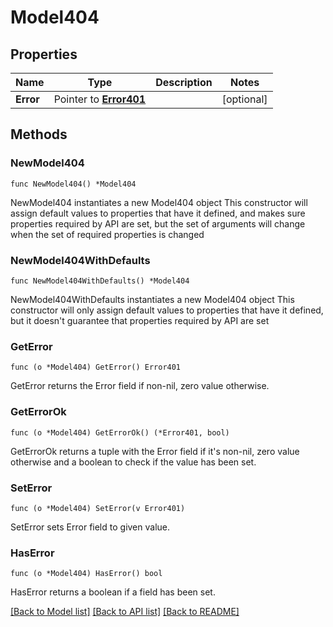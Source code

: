 # Model404

## Properties

Name | Type | Description | Notes
------------ | ------------- | ------------- | -------------
**Error** | Pointer to [**Error401**](Error401.md) |  | [optional]

## Methods

### NewModel404

`func NewModel404() *Model404`

NewModel404 instantiates a new Model404 object
This constructor will assign default values to properties that have it defined,
and makes sure properties required by API are set, but the set of arguments
will change when the set of required properties is changed

### NewModel404WithDefaults

`func NewModel404WithDefaults() *Model404`

NewModel404WithDefaults instantiates a new Model404 object
This constructor will only assign default values to properties that have it defined,
but it doesn't guarantee that properties required by API are set

### GetError

`func (o *Model404) GetError() Error401`

GetError returns the Error field if non-nil, zero value otherwise.

### GetErrorOk

`func (o *Model404) GetErrorOk() (*Error401, bool)`

GetErrorOk returns a tuple with the Error field if it's non-nil, zero value otherwise
and a boolean to check if the value has been set.

### SetError

`func (o *Model404) SetError(v Error401)`

SetError sets Error field to given value.

### HasError

`func (o *Model404) HasError() bool`

HasError returns a boolean if a field has been set.


[[Back to Model list]](../README.md#documentation-for-models) [[Back to API list]](../README.md#documentation-for-api-endpoints) [[Back to README]](../README.md)


